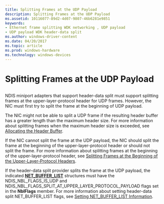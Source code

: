 ```yaml
---
title: Splitting Frames at the UDP Payload
description: Splitting Frames at the UDP Payload
ms.assetid: 10116077-89d2-4d07-9807-46b6281e9851
keywords:
- Ethernet frame splitting WDK networking , UDP payload
- UDP payload WDK header-data split
ms.author: windows-driver-content
ms.date: 04/20/2017
ms.topic: article
ms.prod: windows-hardware
ms.technology: windows-devices
---
```


# Splitting Frames at the UDP Payload


## <a href="" id="ddk-splitting-frames-at-the-udp-payload-ng"></a>


NDIS miniport adapters that support header-data split must support splitting frames at the upper-layer-protocol header for UDP frames. However, the NIC must first try to split the frame at the beginning of UDP payload.

The NIC might not be able to split a UDP frame if the resulting header buffer has a greater length than the maximum header size. For more information about splitting frames when the maximum header size is exceeded, see [Allocating the Header Buffer](allocating-the-header-buffer.md).

If the NIC cannot split the frame at the UDP payload, the NIC should split the frame at the beginning of the upper-layer-protocol header or should not split the frame. For more information about splitting frames at the beginning of the upper-layer-protocol header, see [Splitting Frames at the Beginning of the Upper-Layer-Protocol Headers](splitting-frames-at-the-beginning-of-the-upper-layer-protocol-headers.md).

If the header-data split provider splits the frame at the UDP payload, the indicated [**NET\_BUFFER\_LIST**](https://msdn.microsoft.com/library/windows/hardware/ff568388) structures must have the NDIS\_NBL\_FLAGS\_IS\_UDP and NDIS\_NBL\_FLAGS\_SPLIT\_AT\_UPPER\_LAYER\_PROTOCOL\_PAYLOAD flags set in the **NblFlags** member. For more information about setting header-data split NET\_BUFFER\_LIST flags, see [Setting NET\_BUFFER\_LIST Information](setting-net-buffer-list-information.md).

 

 






